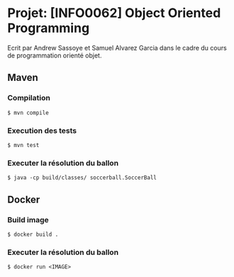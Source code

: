 # Projet: [INFO0062] Object Oriented Programming 
Ecrit par Andrew Sassoye et Samuel Alvarez Garcia dans le cadre du cours de programmation orienté objet.

## Maven
### Compilation
```console
$ mvn compile
```
### Execution des tests
```console
$ mvn test
```

### Executer la résolution du ballon

```console
$ java -cp build/classes/ soccerball.SoccerBall
```

## Docker
### Build image
```console
$ docker build .
```

### Executer la résolution du ballon
```console
$ docker run <IMAGE>
```
